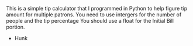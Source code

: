 This is a simple tip calculator that I programmed in Python to help figure tip amount for
multiple patrons. 
You need to use intergers for the number of people and the tip percentage
You should use a float for the Initial Bill portion.





- Hunk
